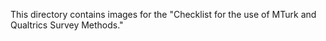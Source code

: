 This directory contains images for the "Checklist for the use of MTurk and Qualtrics Survey Methods."
